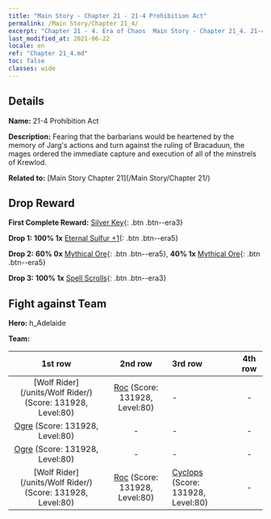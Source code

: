 ```yaml
---
title: "Main Story - Chapter 21 - 21-4 Prohibition Act"
permalink: /Main Story/Chapter 21_4/
excerpt: "Chapter 21 - 4. Era of Chaos  Main Story - Chapter 21_4. 21-4 Prohibition Act"
last_modified_at: 2021-06-22
locale: en
ref: "Chapter 21_4.md"
toc: false
classes: wide
---
```


## Details

 **Name:** 21-4 Prohibition Act

 **Description:** Fearing that the barbarians would be heartened by the memory of Jarg's actions and turn against the ruling of Bracaduun, the mages ordered the immediate capture and execution of all of the minstrels of Krewlod.

 **Related to:** [Main Story Chapter 21](/Main Story/Chapter 21/)

## Drop Reward

 **First Complete Reward:** [Silver Key](/Items/con_693/){: .btn .btn--era3}

 **Drop 1:** **100% 1x** [Eternal Sulfur +1](/Items/mat_71/){: .btn .btn--era5}

 **Drop 2:** **60% 0x** [Mythical Ore](/Items/mat_61/){: .btn .btn--era5}, **40% 1x** [Mythical Ore](/Items/mat_61/){: .btn .btn--era5}

 **Drop 3:** **100% 1x** [Spell Scrolls](/Items/con_694/){: .btn .btn--era3}


## Fight against Team
 **Hero:** h_Adelaide

 **Team:**


  | 1st row | 2nd row | 3rd row | 4th row |
  |:----:|:----:|:----|:----:|
  | [Wolf Rider](/units/Wolf Rider/) (Score: 131928, Level:80)  | [Roc](/units/Roc/) (Score: 131928, Level:80)  | - | - |
  | [Ogre](/units/Ogre/) (Score: 131928, Level:80)  | - | - | - |
  | [Ogre](/units/Ogre/) (Score: 131928, Level:80)  | - | - | - |
  | [Wolf Rider](/units/Wolf Rider/) (Score: 131928, Level:80)  | [Roc](/units/Roc/) (Score: 131928, Level:80)  | [Cyclops](/units/Cyclops/) (Score: 131928, Level:80)  | - |


